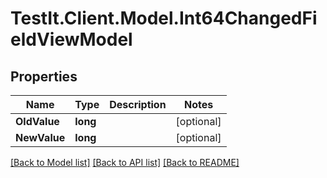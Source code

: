 # TestIt.Client.Model.Int64ChangedFieldViewModel

## Properties

Name | Type | Description | Notes
------------ | ------------- | ------------- | -------------
**OldValue** | **long** |  | [optional] 
**NewValue** | **long** |  | [optional] 

[[Back to Model list]](../README.md#documentation-for-models) [[Back to API list]](../README.md#documentation-for-api-endpoints) [[Back to README]](../README.md)

